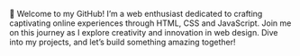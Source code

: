 👋 Welcome to my GitHub! I’m a web enthusiast dedicated to crafting captivating online experiences through HTML, CSS and JavaScript. Join me on this journey as I explore creativity and innovation in web design. Dive into my projects, and let’s build something amazing together!
